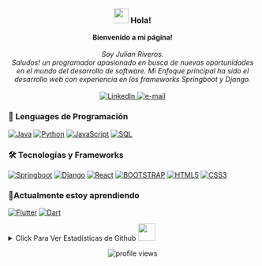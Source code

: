 <h3 align="center"><img src = "https://raw.githubusercontent.com/MartinHeinz/MartinHeinz/master/wave.gif" width = 30px> Hola! </h3>
<p align="center">
    <b>Bienvenido a mi página!</b><br><br>
    <i> Soy Julian Riveros.<br>
         Saludos! un programador apasionado en busca de nuevas oportunidades en el mundo del desarrollo de software. Mi Enfoque principal ha sido el desarrollo web con experiencia en los frameworks Springboot y Django.<br>
    </i><br>
    <a href="https://www.linkedin.com/in/julian-riveros">
        <img src="https://img.shields.io/badge/LinkedIn-blue?style=flat-square&logo=linkedin" alt="LinkedIn">
    </a>
    <a href="mailto:riverosfonsecajuliancamilo@gmail.com">
        <img src="https://img.shields.io/badge/Email-blue?style=flat-square&logo=gmail&logoColor=white" alt="e-mail">
    </a>
</p>

### 🚀 Lenguages de Programación

[![Java](https://img.shields.io/badge/java-black?style=for-the-badge&logo=openjdk)](https://github.com/JulianRivers)
[![Python](https://img.shields.io/badge/python-black?style=for-the-badge&logo=python)](https://github.com/JulianRivers)
[![JavaScript](https://img.shields.io/badge/javascript-black?style=for-the-badge&logo=javascript)](https://github.com/JulianRivers)
[![SQL](https://img.shields.io/badge/sql-black?style=for-the-badge&logo=postgresql)](https://github.com/JulianRivers)

### 🛠 Tecnologías y Frameworks

[![Springboot](https://img.shields.io/badge/springboot-black?style=for-the-badge&logo=springboot)](https://github.com/JulianRivers)
[![Django](https://img.shields.io/badge/django-black?style=for-the-badge&logo=django)](https://github.com/JulianRivers)
[![React](https://img.shields.io/badge/react-black?style=for-the-badge&logo=react)](https://github.com/JulianRivers)
[![BOOTSTRAP](https://img.shields.io/badge/bootstrap-black?style=for-the-badge&logo=bootstrap)](https://github.com/JulianRivers)
[![HTML5](https://img.shields.io/badge/html5-black?style=for-the-badge&logo=html5)](https://github.com/JulianRivers)
[![CSS3](https://img.shields.io/badge/css3-black?style=for-the-badge&logo=css3)](https://github.com/JulianRivers)

### 🌱Actualmente estoy aprendiendo

[![Flutter](https://img.shields.io/badge/Flutter-black?style=for-the-badge&logo=flutter)](https://github.com/JulianRivers)
[![Dart](https://img.shields.io/badge/dart-black?style=for-the-badge&logo=dart)](https://github.com/JulianRivers)

<details>
<summary>Click Para Ver Estadísticas de Github <img src = "https://i.pinimg.com/originals/65/c4/f4/65c4f452571be1261e9c623f7da488ac.gif" width = 35px> </summary>
<p align="center">
  <a href="https://github.com/JulianRivers">
    <img src="https://github-profile-summary-cards.vercel.app/api/cards/profile-details?username=JulianRivers&theme=transparent" />
  </a>
  <a href="https://github.com/JulianRivers">
    <img src="https://github-readme-streak-stats.herokuapp.com/?user=JulianRivers&hide_border=true&card_width=338&theme=transparent" />
  </a>
  <a href="https://github.com/JulianRivers">
    <img src="http://github-profile-summary-cards.vercel.app/api/cards/repos-per-language?username=JulianRivers&theme=transparent" />
  </a>
</div>
</p>
</details>
<p align="center"> <img src="https://komarev.com/ghpvc/?username=JulianRivers&label=Profile%20views&color=0e75b6&style=flat" alt="profile views" />
</p>
